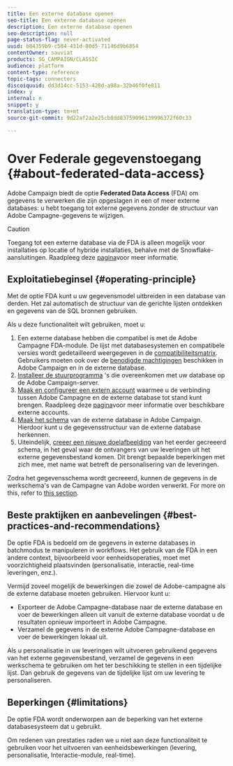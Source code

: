 ```yaml
---
title: Een externe database openen
seo-title: Een externe database openen
description: Een externe database openen
seo-description: null
page-status-flag: never-activated
uuid: b84359b9-c584-431d-80d5-71146d9b6854
contentOwner: sauviat
products: SG_CAMPAIGN/CLASSIC
audience: platform
content-type: reference
topic-tags: connectors
discoiquuid: dd3d14cc-5153-428d-a98a-32b46f0fe811
index: y
internal: n
snippet: y
translation-type: tm+mt
source-git-commit: 9d22af2a2e25cb0dd83759096139996372f60c33

---
```



# Over Federale gegevenstoegang {#about-federated-data-access}

Adobe Campaign biedt de optie **Federated Data Access** (FDA) om gegevens te verwerken die zijn opgeslagen in een of meer externe databases: u hebt toegang tot externe gegevens zonder de structuur van Adobe Campagne-gegevens te wijzigen.

>[!CAUTION]
>
>Toegang tot een externe database via de FDA is alleen mogelijk voor installaties op locatie of hybride installaties, behalve met de Snowflake-aansluitingen. Raadpleeg deze [pagina](https://helpx.adobe.com/campaign/kb/acc-on-prem-vs-hosted.html)voor meer informatie.

## Exploitatiebeginsel {#operating-principle}

Met de optie FDA kunt u uw gegevensmodel uitbreiden in een database van derden. Het zal automatisch de structuur van de gerichte lijsten ontdekken en gegevens van de SQL bronnen gebruiken.

Als u deze functionaliteit wilt gebruiken, moet u:

1. Een externe database hebben die compatibel is met de Adobe Campagne FDA-module. De lijst met databasesystemen en compatibele versies wordt gedetailleerd weergegeven in de [compatibiliteitsmatrix](https://helpx.adobe.com/campaign/kb/compatibility-matrix.html). Gebruikers moeten ook over de [benodigde machtigingen](../../platform/using/remote-database-access-rights.md) beschikken in Adobe Campaign en in de externe database.
1. [Installeer de stuurprogramma](../../platform/using/specific-configuration-database.md) &#39;s die overeenkomen met uw database op de Adobe Campaign-server.
1. [Maak en configureer een extern account](../../platform/using/connecting-to-database.md) waarmee u de verbinding tussen Adobe Campagne en de externe database tot stand kunt brengen. Raadpleeg deze [pagina](../../platform/using/external-accounts.md)voor meer informatie over beschikbare externe accounts.
1. [Maak het schema](../../platform/using/creating-data-schema.md) van de externe database in Adobe Campaign. Hierdoor kunt u de gegevensstructuur van de externe database herkennen.
1. Uiteindelijk, [creeer een nieuwe doelafbeelding](../../platform/using/defining-data-mapping.md) van het eerder gecreeerd schema, in het geval waar de ontvangers van uw leveringen uit het externe gegevensbestand komen. Dit brengt bepaalde beperkingen met zich mee, met name wat betreft de personalisering van de leveringen.

Zodra het gegevensschema wordt gecreeerd, kunnen de gegevens in de werkschema&#39;s van de Campagne van Adobe worden verwerkt. For more on this, refer to [this section](../../workflow/using/accessing-an-external-database--fda-.md).

## Beste praktijken en aanbevelingen {#best-practices-and-recommendations}

De optie FDA is bedoeld om de gegevens in externe databases in batchmodus te manipuleren in workflows. Het gebruik van de FDA in een andere context, bijvoorbeeld voor eenheidsoperaties, moet met voorzichtigheid plaatsvinden (personalisatie, interactie, real-time leveringen, enz.).

Vermijd zoveel mogelijk de bewerkingen die zowel de Adobe-campagne als de externe database moeten gebruiken. Hiervoor kunt u:

* Exporteer de Adobe Campagne-database naar de externe database en voer de bewerkingen alleen uit vanuit de externe database voordat u de resultaten opnieuw importeert in Adobe Campagne.
* Verzamel de gegevens in de externe Adobe Campagne-database en voer de bewerkingen lokaal uit.

Als u personalisatie in uw leveringen wilt uitvoeren gebruikend gegevens van het externe gegevensbestand, verzamel de gegevens in een werkschema te gebruiken om het ter beschikking te stellen in een tijdelijke lijst. Dan gebruik de gegevens van de tijdelijke lijst om uw levering te personaliseren.

## Beperkingen {#limitations}

De optie FDA wordt onderworpen aan de beperking van het externe databasesysteem dat u gebruikt.

Om redenen van prestaties raden we u niet aan deze functionaliteit te gebruiken voor het uitvoeren van eenheidsbewerkingen (levering, personalisatie, Interactie-module, real-time).
